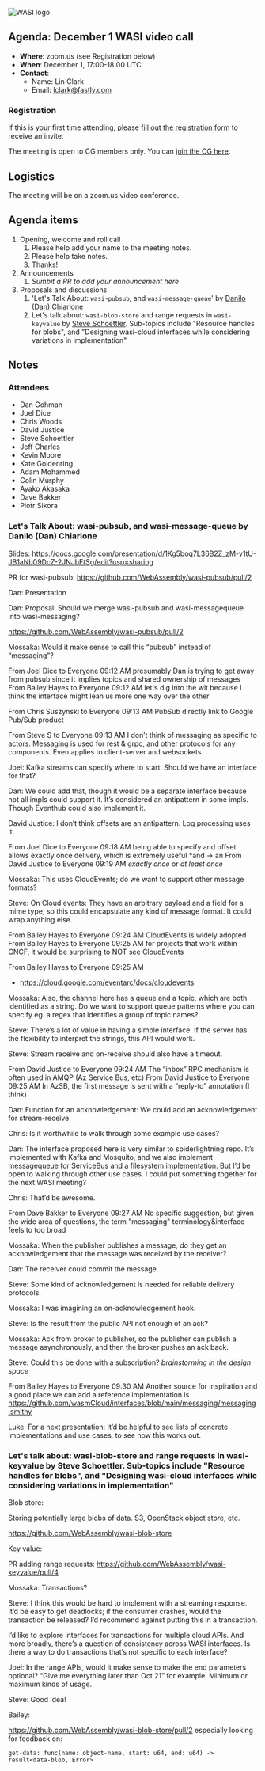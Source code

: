 ![WASI logo](https://raw.githubusercontent.com/WebAssembly/WASI/main/WASI.png)

## Agenda: December 1 WASI video call

- **Where**: zoom.us (see Registration below)
- **When**: December 1, 17:00-18:00 UTC
- **Contact**:
  - Name: Lin Clark
  - Email: lclark@fastly.com

### Registration

If this is your first time attending, please [fill out the registration form](https://docs.google.com/forms/d/e/1FAIpQLSdpO6Lp2L_dZ2_oiDgzjKx7pb7s2YYHjeSIyfHWZZGSKoZKWQ/viewform?usp=sf_link) to receive an invite.

The meeting is open to CG members only. You can [join the CG here](https://www.w3.org/community/webassembly/).

## Logistics

The meeting will be on a zoom.us video conference.

## Agenda items

1. Opening, welcome and roll call
    1. Please help add your name to the meeting notes.
    1. Please help take notes.
    1. Thanks!
1. Announcements
    1. _Sumbit a PR to add your announcement here_
1. Proposals and discussions
    1. 'Let's Talk About: `wasi-pubsub`, and `wasi-message-queue`' by [Danilo (Dan) Chiarlone](https://github.com/danbugs)
    2. Let's talk about: `wasi-blob-store` and range requests in `wasi-keyvalue` by [Steve Schoettler](https://github.com/stevelr). Sub-topics include "Resource handles for blobs", and "Designing wasi-cloud interfaces while considering variations in implementation"

## Notes
### Attendees
- Dan Gohman
- Joel Dice
- Chris Woods
- David Justice
- Steve Schoettler
- Jeff Charles
- Kevin Moore
- Kate Goldenring
- Adam Mohammed
- Colin Murphy
- Ayako Akasaka
- Dave Bakker
- Piotr Sikora


### Let's Talk About: wasi-pubsub, and wasi-message-queue by Danilo (Dan) Chiarlone

Slides: https://docs.google.com/presentation/d/1Kg5boq7L36B2Z_zM-v1tU-JB1aNb09DcZ-2JNJbFtSg/edit?usp=sharing

PR for wasi-pubsub: https://github.com/WebAssembly/wasi-pubsub/pull/2

Dan: Presentation

Dan: Proposal: Should we merge wasi-pubsub and wasi-messagequeue into wasi-messaging?

https://github.com/WebAssembly/wasi-pubsub/pull/2

Mossaka: Would it make sense to call this “pubsub” instead of “messaging”?

From Joel Dice to Everyone 09:12 AM
presumably Dan is trying to get away from pubsub since it implies topics and shared ownership of messages
From Bailey Hayes to Everyone 09:12 AM
let's dig into the wit because I think the interface might lean us more one way over the other

From Chris Suszynski to Everyone 09:13 AM
PubSub directly link to Google Pub/Sub product

From Steve S to Everyone 09:13 AM
I don’t think of messaging as specific to actors. Messaging is used for rest & grpc, and other protocols for any components. Even applies to client-server and websockets.

Joel: Kafka streams can specify where to start. Should we have an interface for that?

Dan: We could add that, though it would be a separate interface because not all impls could support it. It’s considered an antipattern in some impls. Though Eventhub could also implement it.

David Justice: I don’t think offsets are an antipattern. Log processing uses it.

From Joel Dice to Everyone 09:18 AM
being able to specify and offset allows exactly once delivery, which is extremely useful
*and -> an
From David Justice to Everyone 09:19 AM
*exactly once* or *at least once*

Mossaka: This uses CloudEvents; do we want to support other message formats?

Steve: On Cloud events: They have an arbitrary payload and a field for a mime type, so this could encapsulate any kind of message format. It could wrap anything else. 

From Bailey Hayes to Everyone 09:24 AM
CloudEvents is widely adopted
From Bailey Hayes to Everyone 09:25 AM
for projects that work within CNCF, it would be surprising to NOT see CloudEvents

From Bailey Hayes to Everyone 09:25 AM
* https://cloud.google.com/eventarc/docs/cloudevents

Mossaka: Also, the channel here has a queue and a topic, which are both identified as a string. Do we want to support queue patterns where you can specify eg. a regex that identifies a group of topic names?

Steve: There’s a lot of value in having a simple interface. If the server has the flexibility to interpret the strings, this API would work.

Steve: Stream receive and on-receive should also have a timeout.

From David Justice to Everyone 09:24 AM
The “inbox” RPC mechanism is often used in AMQP (Az Service Bus, etc)
From David Justice to Everyone 09:25 AM
In AzSB, the first message is sent with a “reply-to” annotation (I think)

Dan: Function for an acknowledgement: We could add an acknowledgement for stream-receive.

Chris: Is it worthwhile to walk through some example use cases?

Dan: The interface proposed here is very similar to spiderlightning repo. It’s implemented with Kafka and Mosquito, and we also implement messagequeue for ServiceBus and a filesystem implementation. But I’d be open to walking through other use cases. I could put something together for the next WASI meeting?

Chris: That’d be awesome.

From Dave Bakker  to Everyone 09:27 AM
No specific suggestion, but given the wide area of questions, the term "messaging" terminology&interface feels to too broad

Mossaka: When the publisher publishes a message, do they get an acknowledgement that the message was received by the receiver?

Dan: The receiver could commit the message.

Steve: Some kind of acknowledgement is needed for reliable delivery protocols.

Mossaka: I was imagining an on-acknowledgement hook.

Steve: Is the result from the public API not enough of an ack?

Mossaka: Ack from broker to publisher, so the publisher can publish a message asynchronously, and then the broker pushes an ack back.

Steve: Could this be done with a subscription?
*brainstorming in the design space*

From Bailey Hayes to Everyone 09:30 AM
Another source for inspiration and a good place we can add a reference implementation is https://github.com/wasmCloud/interfaces/blob/main/messaging/messaging.smithy

Luke: For a next presentation: It’d be helpful to see lists of concrete implementations and use cases, to see how this works out.



### Let's talk about: wasi-blob-store and range requests in wasi-keyvalue by Steve Schoettler. Sub-topics include "Resource handles for blobs", and "Designing wasi-cloud interfaces while considering variations in implementation"


Blob store:

Storing potentially large blobs of data. S3, OpenStack object store, etc.

https://github.com/WebAssembly/wasi-blob-store

Key value:

PR adding range requests: https://github.com/WebAssembly/wasi-keyvalue/pull/4

Mossaka: Transactions?

Steve: I think this would be hard to implement with a streaming response. It’d be easy to get deadlocks; if the consumer crashes, would the transaction be released? I’d recommend against putting this in a transaction.

I’d like to explore interfaces for transactions for multiple cloud APIs. And more broadly, there’s a question of consistency across WASI interfaces. Is there a way to do transactions that’s not specific to each interface?

Joel: In the range APIs, would it make sense to make the end parameters optional? “Give me everything later than Oct 21” for example. Minimum or maximum kinds of usage.

Steve: Good idea!

Bailey:
	
https://github.com/WebAssembly/wasi-blob-store/pull/2
especially looking for feedback on:
```
get-data: func(name: object-name, start: u64, end: u64) -> result<data-blob, Error>
```